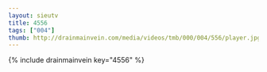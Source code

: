 ```yaml
--- 
layout: sieutv
title: 4556
tags: ["004"]
thumb: http://drainmainvein.com/media/videos/tmb/000/004/556/player.jpg
---
```

{% include drainmainvein key="4556" %} 
